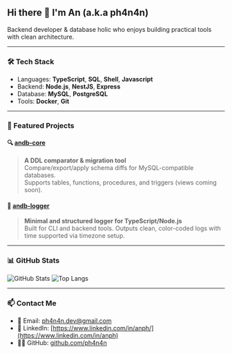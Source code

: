 ## Hi there 👋 I'm An (a.k.a ph4n4n)

Backend developer & database holic who enjoys building practical tools with clean architecture.

---

### 🛠️ Tech Stack
- Languages: **TypeScript**, **SQL**, **Shell**, **Javascript**
- Backend: **Node.js**, **NestJS**, **Express**
- Database: **MySQL**, **PostgreSQL**
- Tools: **Docker**, **Git**

---

### 📌 Featured Projects

#### 🔍 [andb-core](https://github.com/ph4n4n/andb-core)
> **A DDL comparator & migration tool**  
> Compare/export/apply schema diffs for MySQL-compatible databases.  
> Supports tables, functions, procedures, and triggers (views coming soon).

#### 📑 [andb-logger](https://github.com/ph4n4n/andb-logger)
> **Minimal and structured logger for TypeScript/Node.js**  
> Built for CLI and backend tools. Outputs clean, color-coded logs with time supported via timezone setup.

---

### 📊 GitHub Stats

![GitHub Stats](https://github-readme-stats.vercel.app/api?username=ph4n4n&show_icons=true&theme=radical)
![Top Langs](https://github-readme-stats.vercel.app/api/top-langs/?username=ph4n4n&layout=compact)

---
### 📫 Contact Me

- 📧 Email: [ph4n4n.dev@gmail.com](mailto:ph4n4n.dev@gmail.com)  
- 💼 LinkedIn: [https://www.linkedin.com/in/anph/](https://www.linkedin.com/in/anph)  
- 🧑‍💻 GitHub: [github.com/ph4n4n](https://github.com/ph4n4n)

<!--
**ph4n4n/ph4n4n** is a ✨ _special_ ✨ repository because its `README.md` appears on your GitHub profile.
-->
